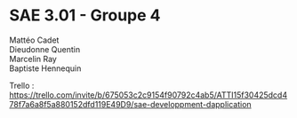 # SAE 3.01 - Groupe 4
Mattéo Cadet  
Dieudonne Quentin  
Marcelin Ray  
Baptiste Hennequin  

Trello :
https://trello.com/invite/b/675053c2c9154f90792c4ab5/ATTI15f30425dcd478f7a6a8f5a880152dfd119E49D9/sae-developpment-dapplication

